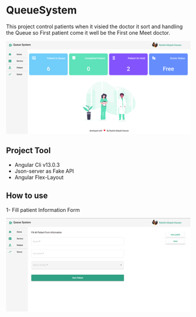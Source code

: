 # QueueSystem

This project control patients when it visied the doctor it sort and handling the Queue so First patient come it well be the First one Meet doctor. 

![Rashid](https://github.com/rashidaltayeb/Queue-System/blob/main/src/assets/screenshot/HomePage.png)

## Project Tool

- Angular Cli v13.0.3
- Json-server as Fake API
- Angular Flex-Layout 

## How to use 
1- Fill patient Information Form

![Rashid](https://github.com/rashidaltayeb/Queue-System/blob/main/src/assets/screenshot/newPatient.png)


